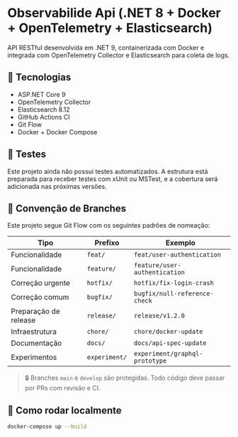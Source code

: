 # Observabilide Api (.NET 8 + Docker + OpenTelemetry + Elasticsearch)

API RESTful desenvolvida em .NET 9, containerizada com Docker e integrada com OpenTelemetry Collector e Elasticsearch para coleta de logs.

## 🧱 Tecnologias

- ASP.NET Core 9
- OpenTelemetry Collector
- Elasticsearch 8.12
- GitHub Actions CI
- Git Flow 
- Docker + Docker Compose

## 🧪 Testes

Este projeto ainda não possui testes automatizados. A estrutura está preparada para receber testes com xUnit ou MSTest, e a cobertura será adicionada nas próximas versões.

## 🧭 Convenção de Branches

Este projeto segue Git Flow com os seguintes padrões de nomeação:

| Tipo        | Prefixo        | Exemplo                          |
|-------------|----------------|----------------------------------|
| Funcionalidade | `feat/`   | `feat/user-authentication`   |
| Funcionalidade | `feature/`   | `feature/user-authentication`   |
| Correção urgente | `hotfix/` | `hotfix/fix-login-crash`        |
| Correção comum | `bugfix/`    | `bugfix/null-reference-check`   |
| Preparação de release | `release/` | `release/v1.2.0`           |
| Infraestrutura | `chore/`     | `chore/docker-update`           |
| Documentação | `docs/`        | `docs/api-spec-update`          |
| Experimentos | `experiment/`  | `experiment/graphql-prototype`  |

> 🔒 Branches `main` e `develop` são protegidas. Todo código deve passar por PRs com revisão e CI.


## 🚀 Como rodar localmente

```bash
docker-compose up --build
